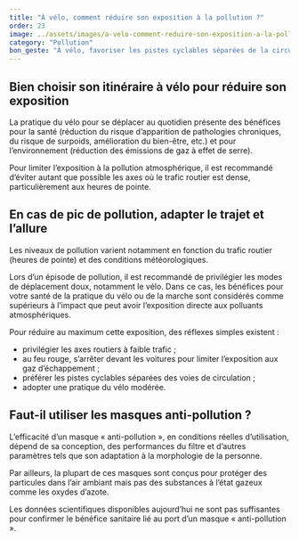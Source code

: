 ```yaml
---
title: "À vélo, comment réduire son exposition à la pollution ?"
order: 23
image: ../assets/images/a-velo-comment-reduire-son-exposition-a-la-pollution.jpg
category: "Pollution"
bon_geste: "À vélo, favoriser les pistes cyclables séparées de la circulation et les axes à faible trafic routier."
---
```


## ­­Bien choisir son itinéraire à vélo pour réduire son exposition

La pratique du vélo pour se déplacer au quotidien présente des bénéfices pour la santé (réduction du risque d’apparition de pathologies chroniques, du risque de surpoids, amélioration du bien-être, etc.) et pour l’environnement (réduction des émissions de gaz à effet de serre).

Pour limiter l’exposition à la pollution atmosphérique, il est recommandé d’éviter autant que possible les axes où le trafic routier est dense, particulièrement aux heures de pointe.

## ­­­En cas de pic de pollution, adapter le trajet et l’allure

Les niveaux de pollution varient notamment en fonction du trafic routier (heures de pointe) et des conditions météorologiques.

Lors d’un épisode de pollution, il est recommandé de privilégier les modes de déplacement doux, notamment le vélo. Dans ce cas, les bénéfices pour votre santé de la pratique du vélo ou de la marche sont considérés comme supérieurs à l’impact que peut avoir l’exposition directe aux polluants atmosphériques.

Pour réduire au maximum cette exposition, des réflexes simples existent :
- privilégier les axes routiers à faible trafic ;
- au feu rouge, s’arrêter devant les voitures pour limiter l’exposition aux gaz d’échappement ;
- préférer les pistes cyclables séparées des voies de circulation ;
- adopter une pratique du vélo modérée.

## ­­Faut-il utiliser les masques anti-pollution ?

L’efficacité d’un masque « anti-pollution », en conditions réelles d’utilisation, dépend de sa conception, des performances du filtre et d’autres paramètres tels que son adaptation à la morphologie de la personne. 

Par ailleurs, la plupart de ces masques sont conçus pour protéger des particules dans l’air ambiant mais pas des substances à l’état gazeux comme les oxydes d’azote.

Les données scientifiques disponibles aujourd’hui ne sont pas suffisantes pour confirmer le bénéfice sanitaire lié au port d’un masque « anti-pollution ».
